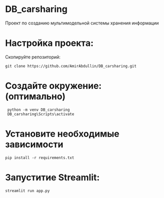 # DB_carsharing
Проект по созданию мультимодельной системы хранения информации

# **Настройка проекта:**
Скопируйте репозиторий:
```
git clone https://github.com/AmirAbdullin/DB_carsharing.git
```

# Создайте окружение: (оптимально)
```
 python -m venv DB_carsharing
 DB_carsharing\Scripts\activate
```
#  Установите необходимые зависимости
```
pip install -r requirements.txt
```

# Запуститие Streamlit:

```
streamlit run app.py
```
